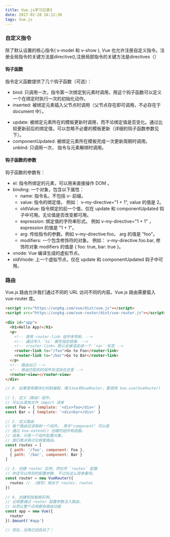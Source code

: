 ```yaml
---
title: Vue.js学习记录3
date: 2017-02-28 16:12:30
tags: Vue.js
---
```

### 自定义指令
除了默认设置的核心指令( v-model 和 v-show ), Vue 也允许注册自定义指令。注册全局指令的关键方法是directive(),注册局部指令的关键方法是directives（）

#### 钩子函数
指令定义函数提供了几个钩子函数（可选）：
* bind: 只调用一次，指令第一次绑定到元素时调用，用这个钩子函数可以定义一个在绑定时执行一次的初始化动作。
* inserted: 被绑定元素插入父节点时调用（父节点存在即可调用，不必存在于 document 中）。
<!-- more -->
* update: 被绑定元素所在的模板更新时调用，而不论绑定值是否变化。通过比较更新前后的绑定值，可以忽略不必要的模板更新（详细的钩子函数参数见下）。
* componentUpdated: 被绑定元素所在模板完成一次更新周期时调用。
unbind: 只调用一次， 指令与元素解绑时调用。

#### 钩子函数的参数
钩子函数的参数有：
* el: 指令所绑定的元素，可以用来直接操作 DOM 。
* binding: 一个对象，包含以下属性：
	* name: 指令名，不包括 v- 前缀。
	* value: 指令的绑定值， 例如： v-my-directive="1 + 1", value 的值是 2。
	* oldValue: 指令绑定的前一个值，仅在 update 和 componentUpdated 钩子中可用。无论值是否改变都可用。
	* expression: 绑定值的字符串形式。 例如 v-my-directive="1 + 1" ， expression 的值是 "1 + 1"。
	* arg: 传给指令的参数。例如 v-my-directive:foo， arg 的值是 "foo"。
	* modifiers: 一个包含修饰符的对象。 例如： v-my-directive.foo.bar, 修饰符对象 modifiers 的值是 { foo: true, bar: true }。
* vnode: Vue 编译生成的虚拟节点。
* oldVnode: 上一个虚拟节点，仅在 update 和 componentUpdated 钩子中可用。

### 路由
Vue.js 路由允许我们通过不同的 URL 访问不同的内容。Vue.js 路由需要载入 vue-router 库。
```html
<script src="https://unpkg.com/vue/dist/vue.js"></script>
<script src="https://unpkg.com/vue-router/dist/vue-router.js"></script>
 
<div id="app">
  <h1>Hello App!</h1>
  <p>
    <!-- 使用 router-link 组件来导航. -->
    <!-- 通过传入 `to` 属性指定链接. -->
    <!-- <router-link> 默认会被渲染成一个 `<a>` 标签 -->
    <router-link to="/foo">Go to Foo</router-link>
    <router-link to="/bar">Go to Bar</router-link>
  </p>
  <!-- 路由出口 -->
  <!-- 路由匹配到的组件将渲染在这里 -->
  <router-view></router-view>
</div>
```
```js
// 0. 如果使用模块化机制编程，導入Vue和VueRouter，要调用 Vue.use(VueRouter)
 
// 1. 定义（路由）组件。
// 可以从其他文件 import 进来
const Foo = { template: '<div>foo</div>' }
const Bar = { template: '<div>bar</div>' }
 
// 2. 定义路由
// 每个路由应该映射一个组件。 其中"component" 可以是
// 通过 Vue.extend() 创建的组件构造器，
// 或者，只是一个组件配置对象。
// 我们晚点再讨论嵌套路由。
const routes = [
  { path: '/foo', component: Foo },
  { path: '/bar', component: Bar }
]
 
// 3. 创建 router 实例，然后传 `routes` 配置
// 你还可以传别的配置参数, 不过先这么简单着吧。
const router = new VueRouter({
  routes // （缩写）相当于 routes: routes
})
 
// 4. 创建和挂载根实例。
// 记得要通过 router 配置参数注入路由，
// 从而让整个应用都有路由功能
const app = new Vue({
  router
}).$mount('#app')

// 现在，应用已经启动了！
```